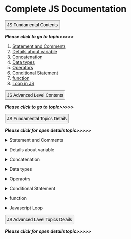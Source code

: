 # Complete JS Documentation
<a name='top'></a>
<button style='padding:5px; font-size:14px;'>JS Fundamental Contents</button>

***Please click to go to topic>>>>>***

1. [Statement and Comments](#Statement)
1. [Details about variable](#variable)
1. [Concatenation](#Concatenation)
1. [Data types](#dataTypes)
1. [Operators](#operator)
1. [Conditional Statement](#statement)
1. [function](#function)
1. [Loop in JS](#loop)

<a name='topf'></a>
<button style='padding:5px; font-size:14px;'>JS Advanced Level Contents</button>

***Please click to go to topic>>>>>***

<button style='padding:5px; font-size:14px;'>JS Fundamental Topics Details</button>

***Please click for open details topic>>>>>***
<a name='Statement'></a>
<details>
<summary> Statement and Comments</summary>
<h1> Statement and comments </h1>

> ***Statement***

Statement is a command. After complete command use (;). In below two variable is seperate statement.
### Example:
```js
var name;
let age;
```
> ***Comments***

In JavaScript, comments can be added using either double slashes (//) or a forward slash followed by an asterisk (/*) and an asterisk followed by a forward slash (*/).

Single-line comments, which are ignored by the JavaScript interpreter, can be added using double slashes:

`// This is a single-line comment`

Multi-line comments, which can span multiple lines and are also ignored by the interpreter, can be added using forward slash and asterisk:
```js
/* This is a
multi-line comment */
```
[Go to top:arrow_up: ](#top)
</details>


<a name='variable'></a>
<details>
<h1>Details about variable </h1>
    <summary>Details about variable</summary>

<button style='padding:3px; font-size:16px'>Learning summary</button>
- what is variable.
- Declaration of variable.
- Rules of assigning variable name.
- Assign value in variable.
- System of Re-assign value.
- Difference between var, let and const.
- Local and Global variable/scope.

> ***What is Variable?***  

Variable is a Container which store data.

> ***Declaration of Variable***

By three keyword declare variable.
- var
- let
- const  

### Example of declare variable
```js
var name;
let age;
const className;
```
> ***Rules of assigning variable name***

- Names can contain letters, digits, underscores, and dollar signs.
- Names must begin with a letter not number.
- Names can also begin with $ and _ (but we will not use it in this tutorial).
- Names are case sensitive (y and Y are different variables).
- Reserved words (like JavaScript keywords) cannot be used as names.
- Don't use ' ' or " " in variable name.

> Assign value in variable

Assign value in variable by = (assignment operator).

### Emample  of assign value:
```js
var name = "Anamul";
let age = 36;
const ClassName = 'Nine"
```
> ***Re-assign value***

When re-assign value in declared variable cann't use var, let and const.
```js
// Declare a variable with value
let name = 'Anamul';
console.log(name) // Result - Anamul

// Re-assign value in declared variable
name = 'Haque'
console.log(name) // Result - Haque
```
> ***Difference between var, let, const***

- var
    - variable can be re-declared by var
    - value can be re-assigned by var
- let
   - variable can't be re-declared by let
    - value can be re-assigned by let
- const
   - variable can't be re-declared by const
    - value can't be re-assigned by const

[Go to top:arrow_up: ](#top)

</details>


<a name='Concatenation'></a>

<details>
<summary>Concatenation</summary>

<h1> Concatenation </h1

<button style='padding:3px; font-size:16px'>Learning summary</button>
- Traditional concatenation using the string (+) operator.
- concatenation with backtick (`).

> ***Traditional concatenation***
### Example:
```js
// Declare variable and assign value
const name = "Anamul";
const age = 35;

// Without Space
const bioData = "My name is" + name +"." + "I am" + age + "years old."
console.log(bioData);
// Output - My name isAnamul.I am35years old.

// With Space after is,am and before years
const bioData1 = "My name is " + name +"." + "I am " + age + " years old."
console.log(bioData1);
// Output - My name is Anamul.I am 35 years old.

// With Space " " 
const bioData2 = "My name is"+ " " + name +"." + "I am"+" " + age + " " + "years old."
console.log(bioData2);
// Output - My name is Anamul.I am 35 years old.
```
> ***concatenation with backtick (`)***

The rule of concatenation with backtick in JavaScript (also known as template literals) is to use the backtick (`) character instead of single or double quotes to define a string. Within the backticks, you can use expressions enclosed in ${} to concatenate variables or other expressions into the string.

For example, if you have a variable "name" with the value "John" and another variable "age" with the value 30, you can concatenate them into a string using the backtick notation like this:
```js
let name = "John";
let age = 30;
let message = `My name is ${name} and I am ${age} years old.`;
console.log(message);
```
This will output the following string: "My name is John and I am 30 years old."

The backtick notation allows for more readable and flexible string concatenation compared to traditional concatenation using the + operator. It also allows for multiline strings without the need for concatenating multiple lines using the + operator.
```js
let poem = `Roses are red
Violets are blue
Sugar is sweet
And so are you`;

console.log(poem);
```
[Go to top:arrow_up: ](#top)
</details>


<a name='dataType'></a>

<details>

<summary>Data types</summary>
<h1>Data types</h1>
<button style='padding:3px; font-size:16px'>Learning summary</button>

- How many types of data
- list of primitive data type
- list of object data type
- Description of Number type data
- Description of string type data
- Rules of writing string type data
- Escape Character in string
- String–type-data with (Backtick) (`)
- Description of null type data
- Description of undefine type data
- Description of boolean type data
- Truthly and falsy value
- Description of Array type data
- Description of Object type data

> ***How many types of data***
Ther are two types of data:  
1. Premitive data type.
2. Object/Reference type data.

> ***Premitive data type***

There are seven premitive type data:
1. Number: Use for decimal and integers (let age=25)
2. String: Sequence of characters. Used for text by Single or double cotation (let name='Anamul')
3. Boolean: Logical type that can only be true of false. Used for taking decision (let absent = true)
4. Undefined: Value taken by a variable that is not yet define (Empty value) (let age;)
5. Null: Means empty value;
6. Symbol: Vlue that is unique and connot be changed.
7. Bigint: For use large integers number.

> ***Object/Reference type data***

1. object.
2. Array.
3. date.

> ***Discription of Number type data***
- এই ডাটা লিখার সময় কোটেশন ব্যতিত লিখতে হয়।
- নাম্বারকে কোটেশনের মধ্যে লিখলে তা স্ট্রিং হয়ে যায়।
- এই ডাটায় দশমিক ব্যবহার করলে তাকে integer  বলে।
- এই ডাটায় দশমিক ব্যবহার না করলে তাকে floating point/decimal বলে। 
### _infinity Error:_
- 0 দিয়ে কাউকে ভাগ কররে যে ইরর আসবে তাকে infinity Error বলে। (let length = 25/0;)

### _non  Error:_
- স্ট্রিং এর সাথে কোন ম্যাথম্যাথিক্যাল অপারেশন করলে যে ইরর আসবে তাকে non Error বলে। (let length = "25"/0;)

> ***Discription of String type data***
- এই ডাটা লিখার সময় ডাবল বা সিংগেল কোটেশনের মধ্যে লিখতে হয়।
```js 
let name="Anamul"
```
- নাম্বারকে কোটেশনের মধ্যে লিখলে সেটি স্ট্রিং টাইপ ডাটা হয়ে যায়।
```js 
let mobile="01735..."
```
- ডাটার ভিতরে সিংগেল কোটেশনের অবজেক্ট থাকলে স্ট্রিং ডাবল কোটেশনে লিখতে হবে।
```js 
let abbr="'WWW'-World wide web"
```
- ডাটার ভিতরে ডাবল কোটেশনের অবজেক্ট থাকলে স্ট্রিং সিংগেল কোটেশনে লিখতে হবে।
```js 
let abbr=' "WWW"-World wide web'
```
## _Escape Character in string:_

|Code| Result | Description |  	
| --- | --- | --- |
| \\' | ' | Single quote |
| \\" | " | double quote |
| \\\ | \ | Backslace |
| \b  |  |  Backspace|
|\f |  | Form Feed |
|\n |  | New Line |
| \r|  | Carriage Return |
|\t |  | Horizontal Tabulator |
|\v |  | Vertical Tabulator |

## _String–type-data with (Backtick) (`):_
- Backtick দিয়ে স্ট্রিং লিখার নিয়মঃ
```js
let data =`I am a Student`
```
- Backtick দিয়ে লিখিত স্ট্রিং এর মধ্যে কোন ভেরিয়েবল এর ভেল্যু প্রিন্ট করতে হলে ${} এর ভিতরে ভেরিয়েবল লিখতে হবে।

```js
let firstName='Anamul";
let lastName='Haque';
let fullName = `${firstName} ${lastName}
```
> ***Description of null type data:***
- এই ডাটার অর্থ হল খালি ডাটা।
- যখন কোন ভেরিয়েবল এর ডাটা জানা থাকেনা অথবা পরবর্তীতে ইউজার থেকে ইনপুট আসবে তখন এই টাইপ ভেরিয়েবল ডিক্লিয়ার করা হয়।
- ইউজার কর্তৃক ইনপুট করার কথা কিন্তু ডাট না দিয়ে সাবমিট করলে null প্রদর্শিত হবে।
```js
let name = null;
let age = " ";
```
> ***Description of undefine type data:***
- এই ডাটার অর্থ হল ডাটার্টি undefine
- যখন কোন ভেরিয়েবল এ ভেল্যু এ্যাসাইন না করা হয় তখন undefine ইরর আসবে।
```js
let name;
console.log(name); // output - undefine
```
> ***Decription of Booleans type data:***
- এই ডাটায় শুধুমাত্র true এবং false থাকে।
```js
let x = true;
let y = false;
```
> ***Truthy and Falsy value:***

In JS there are five false value and all other is true value.
### _Five falsy value:_
    0 
    ""
    undefine
    null
    NaN
### _Example of falsy and truthly value:_
```js
console.log(Boolean("")); //false
console.log(Boolean(undefined)); //false
console.log(Boolean(null)); //false
console.log(Boolean(0)); //false
console.log(Boolean(NaN)); //false

console.log(Boolean({})); // true
console.log(Boolean([])); // true

// Example with statement
let amount1=0;
let amount2=100;

if (amount2){
    console.log("Do not spent all!")
}else{
    console.log("You need to income!")
}
// Output by amount1 - You need to income!
// output by amount2 - Do not spent all!
```
> ***Decription of Array type data***

In JavaScript, an array is a data type that holds a collection of elements, which can be of any data type, such as numbers, strings, objects, and even other arrays. Elements in an array are ordered and can be accessed by their index, which is a numerical value that represents the position of the element in the array. Arrays are created using the Array constructor or the array literal notation [ ]. For example:
```js
var numbers = new Array(1, 2, 3);
var fruits = ["apple", "banana", "orange"];
```
You can access the elements of an array using the index notation []. For example, to access the first element of the fruits array, you would use `fruits[0]`.

> ***Decription of Object type data***

In JavaScript, an object is a collection of properties, each with a name and a value. Objects are used to store and organize data in a structured way, and can be used to represent real-world objects, such as a person or a car. Objects can also be used to store and manipulate data in a program, such as a user's preferences or a game's score.

Here is an example of an object in JavaScript:
```js
let person = {
name: "John Doe",
age: 30,
occupation: "Developer",
hobbies: ["reading", "hiking", "coding"]
};
```
In this example, the object "person" has four properties: "name", "age", "occupation", and "hobbies". Each property has a name (a string) and a value (a string or an array or object).

Objects in JavaScript can be modified and accessed using the dot notation (e.g. person.name) or the bracket notation (e.g. `person["name"]`). They can also be used in loops, conditionals, and other JavaScript functions.

[Go to top:arrow_up: ](#top)
</details>

<a name='operator'></a>

<details>
<summary>Operaotrs</summary>
<h1>Operators</h1>
<button style='padding:3px; font-size:16px'>Learning summary</button>

- Operators list
- Name of different part in operator
- Details about Arithmetic Operator
- Unary operator
- Binary operator
- Details about Comparison/Relational Operator
- Details about Logical Operator
- Details about Ternary/conditional operator
- Details about Assignment operator
- Details about String operator
- Details about Comma Operator

> ***Operators list:***

- Arithmetic Operator  
- Comparison/Relational Operator
- Logical Operator
- Ternary/conditional operator
- Assignment operator
- String operator
- comma operator
- Spread operator
- Rest Operator

> ***Name of different part in operator:***

let number = 2*3;  
- 2 and 3 is operand.
- (*) is operator.
-  2*3 all combindly call expression.

> ***Arithmetic Operator:***

- [+] - Addition
- [-] - Sustraction
- [*] - Multipication
- [**] - Exponentiation
- [/] - Division
- [%] - Modulus
- [++] - Increment
- [--] - Decrement  
Ther are two kinds of Arithmetic Operators:
> ***Unary operator:***

যে অপারেটর একটি অপারেন্ড নিয়ে কাজ করে তাকে Unary operator বলে। 
```js
let number = (-5); //(if use - call negation operator)
let count = (5);
```
> ***Binary operator:***

যে অপারেটর দুইটি অপারেন্ড নিয়ে কাজ করে তাকে Binary operator বলে।
```js
let number = (9-5);
let count = (5*3);
```
> ***Comparison/Relational Operator***

In JavaScript, you can use comparison operators to compare values which return true or false.
- [==] - equal to
- [===] - equal value and data type
- [!=] - not equal
- [!==] - not equal and type
- [>] - greater then
- [<] - small then
- [>=] - greater then or equal
- [<=] - small then and equal

> ***Example of comparison operator:***
```js
let x = 10;
let y = "10"
console.log(x==y); //true (value same)
console.log(x===y); //false (value same but data type different)
console.log(x != y);//false (value same)
console.log(x!==y); //true (value same but data type different)
console.log(x<=y); //true 
```
> ***Logical Operator (For check condition):***

The logical operator rule in JavaScript is used to combine two or more conditional statements together to create a more complex logical expression. There are three main logical operators in JavaScript: AND (&&), OR (||), and NOT (!).

> ***AND (&&) operator:***

If all side give true he return true and any side give false he return false:
```js
let x = 5;
let y = 10;

if (x > 3 && y > 9) {
   console.log("I am executed");
} 
// Output: "I am executed"
```
> ***OR (||) operator:***

If any side give true he return true and all side give false he return false:
```js
let a = 5;
let b = 10;

if (a > 8 || b <> 15) {
   console.log("I am executed");
} 
// Output: "I am executed"
```
> ***NOT(!) Operator:***

The NOT operator will negate the condition being evaluated. If the condition is true, it will return false, and if the condition is false, it will return true.
- !(true)-> Means false.
- !(false)-> Means true.
```js
let c = 15;

if (!(c > 20)) {
   console.log("c is not greater than 20");
} 
// Output: "c is not greater than 20"

```
> ***Ternary/conditional operator (same as if else):***

- condition ? "First Value" : "second value" (One dimensional)
- FirstCondition ? "First Value" : SecondCondition ? "third value" :"Fourth value"

-> If FirstCondition is true print First value and code execute off.  
-> if FirstCondition is false check secondCondition, If SeconCondition is true print Third value and code execute off.  
-> if First and second both are false print Fourth value.  
-> Same as if, else if, else.

The ternary operator in JavaScript is a shorthand way of writing an if-else statement. It takes the form of a question mark (?) followed by the value or expression to return if the condition is true, followed by a colon (:) followed by the value or expression to return if the condition is false.

For example, the following if-else statement:
```js
// By if else
if (x > 5) {
    result = "x is greater than 5";
} else {
    result = "x is less than or equal to 5";
}

//Can be written using the ternary operator as:

result = (x > 5) ? "x is greater than 5" : "x is less than or equal to 5";
```
In this example, if the condition (x > 5) is true, the expression on the left side of the colon will be returned (in this case, "x is greater than 5"). If the condition is false, the expression on the right side of the colon will be returned ("x is less than or equal to 5").

```js
// Multiple dimensional example
let score = 75;
let grade = (score >= 90) ? "A" : (score >= 80) ? "B" : (score >= 70) ? "C" : (score >= 60) ? "D" : "F";
console.log(grade); // Output: "C"
```

> ***short-circuit operator:***

> ***short-circuit AND (&&) Operator:***

The short-circuit behavior of the && operator means that the second operand is only execute if the first operand is truthy. 
```js
//--------AND (&&)----------------
console.log(10>9 && 90); //90
console.log(10<9 && 90); //false
console.log(10>9 && 9>4 && 2+3); //5
console.log(10>9 && 9<4 && 2+3); //false

const firstOperand = true;
const secondOperand = () => console.log('This function is called');

firstOperand && secondOperand(); // This function is called
```
> ***short-circuit OR (||) Operator:***

- If the left operand is falsy, the operator execute the right operand and returns that value.
- If the right operand is falsy, the operator execute the left operand and returns that value.
- if left is true then code executed true code and off advance.
```js
//--------OR (||)----------------
console.log(10>9 || 90); //true
console.log(10<9 || 90); //90
console.log(10>9 || 9>4 || 2+3); //true
console.log(10<9 || 9<4 || 2+3); //5

let amount =500;
console.log(amount || 100);//500

let amount =0;
console.log(amount || 100);//100
```
> ***nullish coalescing operator:***

The ?? operator (also known as the "nullish coalescing operator") is used in JavaScript to check if a value is null or undefined, and if so, provide a default value. Here is an example of how it can be used:
```js
let userName = "John Smith";
let defaultName = "Guest";

console.log(userName ?? defaultName); // prints "John Smith"

userName = null;
console.log(userName ?? defaultName); // prints "Guest"

userName = undefined;
console.log(userName ?? defaultName); // prints "Guest"
```

Note that the ?? operator only checks for null and undefined values, and will not check for other "falsy" values like 0 or an empty string. If you want to check for all falsy values, you can use the || operator instead.

> ***Difference between operators:***

- Logical operator check condition and return true of false.
- Ternary operator work as else if.
- short circuit operator return both side code depands on condition.

> ***combined use logical and ternary operator:***

```js
let result=0;
let grade = result > 70 && result < 80 ? "A" : result > 80 && result < 90 ? "A+":"Fail";
console.log(grade)
```
> ***Assignment operator (=)***
```js
let x = 10;
x+=5; //x=x+5 (value re-assign) - result=15
x*=2 //x=x*2 result = 30
x++; // x=x+1 result =31
x--; // x=x-1 result = 30
```
> ***String operator (+)***

In JavaScript, the + operator is used to concatenate.
```js
let greeting = 'Hello' + ' ' + 'world';
console.log(greeting);  // Output: "Hello world"

let greeting = 'Hello';
greeting += ' world';
console.log(greeting);  // Output: "Hello world"
```
> ***Comma Operator (,)***

The comma operator is use for print multiple expression value separetly.
```js
let x = 10;
let y=4;
console.log(x++, Y--);
```
> ***Operator presedency (অপারেটরের অগ্রাধিকার)***

> ***What is operator presendence:***

Operator precedence describes the order in which operations are performed in an arithmetic expression.  
- একটি expression এর মধ্যে যদি একাধিক অপারেটর থাকে তাহলে অপারেটরগুলোর মধ্যে যার presedency বা অগ্রাধিকার বেশি সে আগে কাজ করবে। নিচের এক্সপ্রেশনে মাল্টিপিকেশন এর অগ্রাধিকার বেশি তাই আগে মাল্টিপিকেশন হয়ে তারপর প্লাস হয়েছে। 
```js
let number = 2+3*5; //Result - 17
``` 
- নিচের এক্সপ্রেশনে প্যারানথিসিস () রয়েছে যার অগ্রাধিকার সবচেয়ে বেশি তাই সে আগে কাজ করে তারপর মাল্টিপিকেশন কাজ করেছে।
```js
let number = (2+3)*(5-1); //Result - 20
``` 
- নিচের এক্সপ্রেশনে অপারেটরগুলোর অগ্রাধিকার সমান থাকায় বাম থেকে ডানে কাজ করেছে।
```js
let number = 2+3-1; //Result - 4
let number = 2*3/2; //Result - 3
```  
- operator presendence value:
[Click for see operator presendence value ](https://www.w3schools.com/js/js_precedence.asp)

[Go to top:arrow_up: ](#top)
</details>

<a name='statement'></a>

<details>
<summary>Conditional Statement</summary>

<h1> Control Statement </h1>
<button style='padding:3px; font-size:16px'>Learning Summary</button>

- if, else if, else
- switch

> ***if, else if, else***

``` js
if (FirstCondition){  
    FirstCode
}else if(SecondCondition){
    SecondCode
}else{
    ThirdCode
}
```
- যদি FirstCondition কন্ডিশন সত্য হয় তাহলে FirstCode কোড এক্সিকিউট হবে এবং প্রোগ্রাম বন্ধ হয়ে যাবে।
- যদি FirstCondition কন্ডিশন মিথ্যা হয় তাহলে SecondCondition চেক হবে যদি সত্য হয় তাহলে SecondCode কোড এক্সিকিউট হবে এবং প্রোগ্রাম বন্ধ হয়ে যাবে।
- যদি উভয় কন্ডিশন মিথ্যা হয় তাহলে ThirdCode কোড এক্সিকিউট হবে। 

#### _Example_
```js
    let age =prompt("Type your age:");
if (age>=50 && age<=80) {
    console.log ("old!!!")
} else if (age>=40 && age<50) {
    console.log ("middle year")
}
else if (age>=18 && age<40) {
    console.log ("Young")
} else {
    console.log("baby")
}
```
> ***Switch***

_Syntax:_  
```js
switch(RcvVaribale) {
  case value1: //Condition check between value and variable
    // if true execute code block
    break;
  case value2:
    // code block
    break;
  default:
    // code block
}
```
- case  -> check with variable if true then execute and programme break.
- if no case it match with variable execute default value.

### _Example:_
```js
 let input = prompt("Enter Alphabet for check:")
        input.toLowerCase;

        switch (input) {
            case "a": 
            Result="vowel" 
            break;
            case "e": Result="vowel"
            break;
            case "i": Result="vowel"
            break;
            case "o": Result="vowel"
            break;
            case "u": Result="vowel"
            break;
            default: Result="Consonent"

/* If Same case write together*/
            case "a":
            case "e":
            case "i":
            case "o":
            case "u": Result = "vowel"
                break;
            default: Result = "Consonent"
        }
        console.log(Result)
```
[Go to top:arrow_up: ](#top)
</details>

<a name='function'></a>

<details>
<summary>function</summary>
<h1>function</h1>

<button style='padding:3px; font-size:16px;'>Learning Summary </button>

- What is function
- Processedure of Define and call function
- What is parameter and argument
- return statement in function
- deceleration vs expression in JavaScript function

> ***What is function:***

In JavaScript, a function is a block of code that performs a specific task. It can be defined and then called by name. Functions can take input in the form of parameters, and they can also return output in the form of a return value.

> ***Processedure of Define and call function:***

```js
// Without Parameter define function
function student(){
    const name = "Anamul";
    console.log(name)
};
//Without argument call function
student(); //output - Anamul
```
> ***What is parameter and argument***

- In JavaScript, a parameter is a variable that is used in a function definition. When a function is called, the values that are passed in as arguments are used to initialize the function's parameters.
- In JavaScript, an argument is a value that is passed to a function when the function is called. The function can then use the argument(s) in its calculations and return a result.
- You can also define a function that takes multiple arguments by separating the argument names with commas.

```js
// With Parameter define function
function greet(firstName, lastName) {
  console.log(`Hello ${firstName} ${lastName}!`);
}
// With argument call function
greet('Anamul', 'Haque');  // prints "Hello Anamul Haque!"
```
> ***return statement in function:***

In JavaScript, the return statement is used to specify the value that a function should return when it is called. When a function is called, it will execute the code within its body and then return a value. This value can be a literal value (such as a number or a string), an expression, or even another function. without rerurn do not get data when function is called.

Here is an example of a function that uses the return statement to return a value:

```js
function multiply(a, b) {
  return a * b;
}

let result = multiply(3, 4);  // returns 12
```
In this example, the multiply function takes two arguments, a and b, and returns the product of the two. When the function is called with the arguments 3 and 4, it returns the value 12.

It's important to note that the return statement ends the execution of the function and returns a value to the caller. Any code after the return statement will not be executed.
```js
function add(a, b) {
  return a + b;
  console.log('This line will not be executed');
}
```
> ***deceleration vs expression in JavaScript function:***

In JavaScript, a function declaration is a way of defining a function with a given name and function body. It has the following syntax:
```js
function functionName(parameters) {
  // function body
}
```
On the other hand, a function expression is a way of defining a function as part of a larger expression, such as a variable assignment or an object property. It has the following syntax:
```js
const functionName = function(parameters) {
  // function body
};
```
[Go to top:arrow_up: ](#top)
</details>

<a name='loop'></a>

<details>
<summary>Javascript Loop </summary>
<h1> JAVASCRIPT LOOP </h1>

<button>Learning Summary</button>

- What is loop in JavaScript
- How many types of loop in JavaScript
- Details about while loop
- Details about do-while loop
- Details about for loop
- Details about for-in loop
- Details about for-of loop


> ***What is loop in JavaScript:***

In JavaScript, a loop is a control structure that allows you to repeat a block of code a certain number of times or until a certain condition is met. There are several types of loops in JavaScript, including:

> ***How many types of loop in JavaScript:***

There are several types of loops in JavaScript, including:
- for loop
- for-in loop
- for-of-loop
- while loop
- do-while loop

 > ***Details about while loop:***

A while loop in JavaScript will execute a block of code as long as a specified condition is true. Here is the basic syntax for a while loop:
```js
while (condition) {
  //if condition is true code block to be executed
}
```
Here is an example of a while loop that counts from 0 to 9:
```js
let count = 0;

while (count < 10) {
  console.log(count);
  count++;
}
// output - 0 through 9
```
This will output the numbers 0 through 9 to the console. The count++ statement increments the value of count by 1 each time the loop runs. When the value of count is no longer less than 10, the loop will terminate.

It's important to make sure that the condition in the while loop will eventually evaluate to false, or the loop will run indefinitely, which is known as an infinite loop.

> ***Details about do-while loop***

A do-while loop is a loop that will execute its code block at least once, and then repeat the block as long as a given condition is true. Here is the syntax for a do-while loop in JavaScript:
```js
do {
  // code block to be executed
} while (condition);
```
The do-while loop is similar to a while loop, except that the do-while loop will always execute the code block at least once, regardless of the value of the condition. The condition is then checked at the end of each iteration, and if it is true, the loop will continue to run. If the condition is false, the loop will exit and control will be passed to the next statement in the program.

Here is an example of a do-while loop that counts from 1 to 10:
```js
let i = 1;
do {
  console.log(i);
  i++;
} while (i <= 10);
```
This loop will first execute the code block with i equal to 1, then it will check the condition i <= 10. Since 1 is less than or equal to 10, the loop will continue to run and i will be incremented to 2. The loop will then check the condition again, and since 2 is still less than or equal to 10, the loop will continue to run. This process will repeat until i is equal to 11, at which point the condition will be false and the loop will exit.

> ***Details about for loop***

In JavaScript, you can use a for loop to iterate over the elements in an array or to repeat a block of code a certain number of times.
Here is an example of a for loop in JavaScript:
```js
for (let i = 0; i < 5; i++) {
  console.log(i);
}
```
This will print out the numbers 0 through 4 to the console. Here's how it works:

- The initialization statement let i = 0 initializes the loop and creates a variable i that will be used to track the progress of the loop.
- The condition i < 5 specifies the loop should continue as long as i is less than 5.
- The increment statement i++ increases the value of i by 1 each time the loop runs.

You can also use a for loop to iterate over an array. Here's an example:
```js
const arr = [1, 2, 3, 4, 5];

for (let i = 0; i < arr.length; i++) {
  console.log(arr[i]);
}
```
This will print out each element in the arr array to the console.

> ***Details about for-in loop***

A for-in loop is a loop that iterates over the properties of an object. Here is an example of a for-in loop in JavaScript:
```js
const object = {a: 1, b: 2, c: 3};

for (const property in object) {
    console.log(property) // property print
    console.log(object[property) // value print
    console.log(`${property}: ${object[property]}`);
}
```
This will output:
```js
a: 1
b: 2
c: 3
```
The for-in loop is different from the for loop, which is used to iterate over an array or a range of numbers.

> ***Details about for-of loop***

The for-of loop is a looping construct introduced in ECMAScript 6 that allows you to iterate over iterable objects such as arrays, strings, and maps. It works by calling the Symbol.iterator method on the object being iterated over, and then repeatedly calling the next() method of the iterator object until the done property of the returned object is true.

Here is an example of using a for-of loop to iterate over the characters in a string:
```js
const str = 'hello';

for (const c of str) {
  console.log(c);
}
```
This will log each character in the string to the console:
```js
h
e
l
l
o
```
You can also use a for-of loop with an array:
```js
const arr = [1, 2, 3, 4, 5];

for (const element of arr) {
  console.log(element);
}
```
This will log each element in the array to the console:
```js
1
2
3
4
5
```
Note that the for-of loop does not give you access to the index of the current element like a for loop does. If you need to access both the element and its index, you can use the for-of loop in conjunction with the Array.prototype.entries() method, which returns an iterator that yields an array containing the index and value of each element in the array:
```js
const arr = [1, 2, 3, 4, 5];

for (const [index, element] of arr.entries()) {
  console.log(`${index}: ${element}`);
}
```
This will log the index and element of each element in the array to the console:
```js
0: 1
1: 2
2: 3
3: 4
4: 5
```
[Go to top:arrow_up: ](#top)
</details>


<button style='padding:5px; font-size:14px;'>JS Advanced Lavel Topics Details</button>

***Please click for open details topic>>>>>***